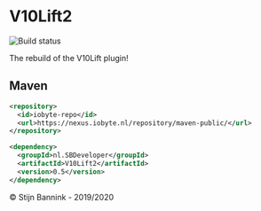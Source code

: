 # V10Lift2
![Build status](https://travis-ci.org/stijnb1234/V10Lift2.svg?branch=master)

The rebuild of the V10Lift plugin!

## Maven
```xml
<repository>
  <id>iobyte-repo</id>
  <url>https://nexus.iobyte.nl/repository/maven-public/</url>
</repository>

<dependency>
  <groupId>nl.SBDeveloper</groupId>
  <artifactId>V10Lift2</artifactId>
  <version>0.5</version>
</dependency>
```

© Stijn Bannink - 2019/2020
